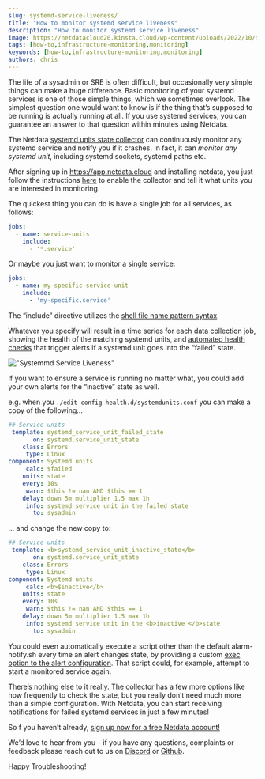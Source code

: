 ```yaml
---
slug: systemd-service-liveness/
title: "How to monitor systemd service liveness"
description: "How to monitor systemd service liveness"
image: https://netdatacloud20.kinsta.cloud/wp-content/uploads/2022/10/Systemmd-Service-Liveness-e1666366169680.png
tags: [how-to,infrastructure-monitoring,monitoring]
keywords: [how-to,infrastructure-monitoring,monitoring]
authors: chris
---
```


The life of a sysadmin or SRE is often difficult, but occasionally very simple things can make a huge difference. Basic monitoring of your systemd services is one of those simple things, which we sometimes overlook. The simplest question one would want to know is if the thing that’s supposed to be running is actually running at all. If you use systemd services, you can guarantee an answer to that question within minutes using Netdata. 

<!--truncate-->

The Netdata <a href="https://learn.netdata.cloud/docs/agent/collectors/go.d.plugin/modules/systemdunits">systemd units state collector</a> can continuously monitor any systemd service and notify you if it crashes. In fact, it can <em>monitor any systemd unit</em>, including systemd sockets, systemd paths etc.

After signing up in <a href="https://app.netdata.cloud">https://app.netdata.cloud</a> and installing netdata, you just follow the instructions <a href="https://learn.netdata.cloud/docs/agent/collectors/go.d.plugin/modules/systemdunits">here</a> to enable the collector and tell it what units you are interested in monitoring. 

The quickest thing you can do is have a single job for all services, as follows:

```yaml
jobs:
  - name: service-units
    include:
      - '*.service'
```

Or maybe you just want to monitor a single service:

```yaml
jobs:
  - name: my-specific-service-unit
    include:
      - 'my-specific.service'
```

The “include” directive utilizes the <a href="https://golang.org/pkg/path/filepath/#Match">shell file name pattern syntax</a>.

Whatever you specify will result in a time series for each data collection job, showing the health of the matching systemd units, and <a href="https://github.com/netdata/netdata/blob/master/health/health.d/systemdunits.conf">automated health checks</a> that trigger alerts if a systemd unit goes into the “failed” state. 

!["Systemmd Service Liveness"](https://netdatacloud20.kinsta.cloud/wp-content/uploads/2022/10/Systemmd-Service-Liveness.png)

If you want to ensure a service is running no matter what, you could add your own alerts for the “inactive” state as well. 

e.g. when you <code>./edit-config health.d/systemdunits.conf</code> you can make a copy of the following…

```yaml
## Service units
 template: systemd_service_unit_failed_state
       on: systemd.service_unit_state
    class: Errors
     type: Linux
component: Systemd units
     calc: $failed
    units: state
    every: 10s
     warn: $this != nan AND $this == 1
    delay: down 5m multiplier 1.5 max 1h
     info: systemd service unit in the failed state
       to: sysadmin
```
… and change the new copy to:

```yaml
## Service units
 template: <b>systemd_service_unit_inactive_state</b>
       on: systemd.service_unit_state
    class: Errors
     type: Linux
component: Systemd units
     calc: <b>$inactive</b>
    units: state
    every: 10s
     warn: $this != nan AND $this == 1
    delay: down 5m multiplier 1.5 max 1h
     info: systemd service unit in the <b>inactive </b>state
       to: sysadmin
```

You could even automatically execute a script other than the default alarm-notify.sh every time an alert changes state, by providing a custom <a href="https://learn.netdata.cloud/docs/agent/health/reference#alarm-line-exec">exec option to the alert configuration</a>. That script could, for example, attempt to start a monitored service again.

There’s nothing else to it really. The collector has a few more options like how frequently to check the state, but you really don’t need much more than a simple configuration. With Netdata, you can start receiving notifications for failed systemd services in just a few minutes!

So f you haven’t already, <a href="https://app.netdata.cloud/">sign up now for a free Netdata account!</a>

We’d love to hear from you – if you have any questions, complaints or feedback please reach out to us on <a href="https://discord.com/invite/mPZ6WZKKG2">Discord</a> or <a href="https://github.com/netdata/netdata/">Github</a>. 

Happy Troubleshooting!
